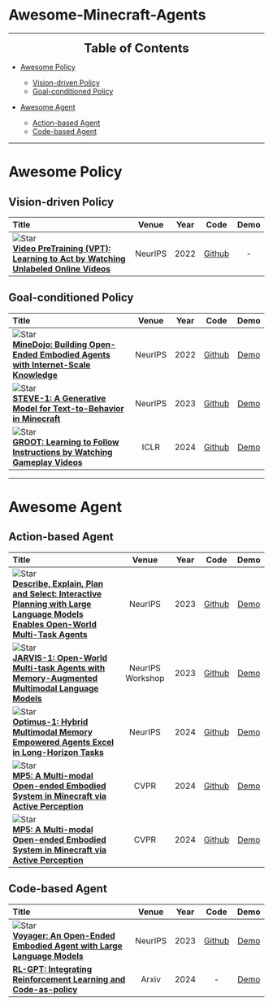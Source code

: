 # Awesome-Minecraft-Agents

---
<font size=5><center><b> Table of Contents </b> </center></font>
- [Awesome Policy](#awesome-policy)
  - [Vision-driven Policy](#vision-driven-policy)
  - [Goal-conditioned Policy](#goal-conditioned-policy)
  
- [Awesome Agent](#awesome-agents)
  - [Action-based Agent](#action-based-agent)
  - [Code-based Agent](#code-based-agent)

---

# Awesome Policy

## Vision-driven Policy
|  Title  |   Venue  |   Year   |   Code   |   Demo   |
|:--------|:--------:|:--------:|:--------:|:--------:|
| ![Star](https://img.shields.io/github/stars/openai/Video-Pre-Training.svg?style=social&label=Star) <br> [**Video PreTraining (VPT): Learning to Act by Watching Unlabeled Online Videos**](https://arxiv.org/abs/2206.11795) <br> | NeurIPS | 2022 | [Github](https://github.com/openai/Video-Pre-Training) | - | 

## Goal-conditioned Policy
|  Title  |   Venue  |   Year   |   Code   |   Demo   |
|:--------|:--------:|:--------:|:--------:|:--------:|
| ![Star](https://img.shields.io/github/stars/MineDojo/MineDojo.svg?style=social&label=Star) <br> [**MineDojo: Building Open-Ended Embodied Agents with Internet-Scale Knowledge**](https://arxiv.org/abs/2206.08853) <br> | NeurIPS | 2022 | [Github](https://github.com/MineDojo/MineDojo) | [Demo](https://minedojo.org/) |
| ![Star](https://img.shields.io/github/stars/Shalev-Lifshitz/STEVE-1.svg?style=social&label=Star) <br> [**STEVE-1: A Generative Model for Text-to-Behavior in Minecraft**](https://arxiv.org/abs/2306.00937) <br> | NeurIPS | 2023 | [Github](https://github.com/Shalev-Lifshitz/STEVE-1) | [Demo](https://sites.google.com/view/steve-1) |
| ![Star](https://img.shields.io/github/stars/CraftJarvis/GROOT.svg?style=social&label=Star) <br> [**GROOT: Learning to Follow Instructions by Watching Gameplay Videos**](https://arxiv.org/abs/2310.08235) <br> | ICLR | 2024 | [Github](https://github.com/CraftJarvis/GROOT) | [Demo](https://craftjarvis.github.io/GROOT/)| 

---

# Awesome Agent

## Action-based Agent
|  Title  |   Venue  |   Year  |   Code   |   Demo   |
|:--------|:--------:|:--------:|:--------:|:--------:|
| ![Star](https://img.shields.io/github/stars/CraftJarvis/MC-Planner.svg?style=social&label=Star) <br> [**Describe, Explain, Plan and Select: Interactive Planning with Large Language Models Enables Open-World Multi-Task Agents**](https://arxiv.org/abs/2302.01560) <br> | NeurIPS | 2023 | [Github](https://github.com/CraftJarvis/MC-Planner) | [Demo](https://craftjarvis.github.io/) |
| ![Star](https://img.shields.io/github/stars/CraftJarvis/JARVIS-1.svg?style=social&label=Star) <br> [**JARVIS-1: Open-World Multi-task Agents with Memory-Augmented Multimodal Language Models**](https://arxiv.org/abs/2311.05997) <br> | NeurIPS Workshop | 2023| [Github](https://github.com/CraftJarvis/JARVIS-1) | [Demo](https://craftjarvis-jarvis1.github.io/) |
| ![Star](https://img.shields.io/github/stars/JiuTian-VL/Optimus-1.svg?style=social&label=Star) <br> [**Optimus-1: Hybrid Multimodal Memory Empowered Agents Excel in Long-Horizon Tasks**](https://arxiv.org/abs/2408.03615) <br> | NeurIPS | 2024 | [Github](https://github.com/JiuTian-VL/Optimus-1) | [Demo](https://cybertronagent.github.io/Optimus-1.github.io/) | 
| ![Star](https://img.shields.io/github/stars/IranQin/MP5.svg?style=social&label=Star) <br> [**MP5: A Multi-modal Open-ended Embodied System in Minecraft via Active Perception**](https://arxiv.org/abs/2312.07472) <br> | CVPR | 2024 | [Github](https://github.com/IranQin/MP5) | [Demo](https://iranqin.github.io/MP5.github.io/) | 
| ![Star](https://img.shields.io/github/stars/IranQin/MP5.svg?style=social&label=Star) <br> [**MP5: A Multi-modal Open-ended Embodied System in Minecraft via Active Perception**](https://arxiv.org/abs/2312.07472) <br> | CVPR | 2024 | [Github](https://github.com/IranQin/MP5) | [Demo](https://iranqin.github.io/MP5.github.io/) | 

## Code-based Agent
|  Title  |   Venue  |   Year   |   Code   |   Demo   |
|:--------|:--------:|:--------:|:--------:|:--------:|
| ![Star](https://img.shields.io/github/stars/MineDojo/Voyager.svg?style=social&label=Star) <br> [**Voyager: An Open-Ended Embodied Agent with Large Language Models**](https://arxiv.org/abs/2305.16291) <br> |  NeurIPS | 2023 | [Github](https://github.com/MineDojo/Voyager) | [Demo](https://voyager.minedojo.org/) |
|  [**RL-GPT: Integrating Reinforcement Learning and Code-as-policy**](https://arxiv.org/abs/2402.19299) <br> |  Arxiv | 2024 | - | [Demo](https://sites.google.com/view/rl-gpt) |

